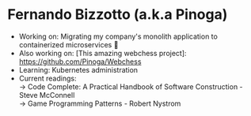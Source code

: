 # Fernando Bizzotto (a.k.a Pinoga) 


- Working on: Migrating my company's monolith application to containerized microservices :whale2:
- Also working on: [This amazing webchess project]: https://github.com/Pinoga/Webchess
- Learning: Kubernetes administration
- Current readings: 
    <br />-> Code Complete: A Practical Handbook of Software Construction - Steve McConnell
    <br />-> Game Programming Patterns - Robert Nystrom

